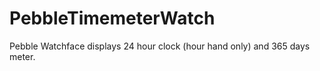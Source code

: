# PebbleTimemeterWatch

Pebble Watchface displays 24 hour clock (hour hand only) and 365 days meter.
